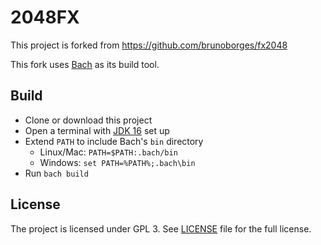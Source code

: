 # 2048FX

This project is forked from https://github.com/brunoborges/fx2048

This fork uses [Bach](https://github.com/sormuras/bach) as its build tool.

## Build

- Clone or download this project
- Open a terminal with [JDK 16](https://jdk.java.net) set up
- Extend `PATH` to include Bach's `bin` directory
  - Linux/Mac: `PATH=$PATH:.bach/bin`
  - Windows: `set PATH=%PATH%;.bach\bin`
- Run `bach build`

## License

The project is licensed under GPL 3. See [LICENSE](LICENSE) file for the full license.
